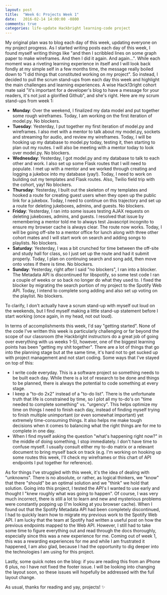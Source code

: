 ```yaml
---
layout: post
title:  "Week 6: Projects Week 1"
date:   2016-02-14 14:00:00 -0800
comments: true
categories: life-update Hackbright learning-code project
---
```

<!--Introduction-->
My original plan was to blog each day of this week, updating everyone on my project progress. As I started writing posts each day of this week, I found myself writing things like "and then I scribbled lines on some graph paper to make wireframes. And then I did it again. And again...". While each moment was a riveting learning experience in itself and I will look back fondly at my simple self in a few months time, the message really boiled down to "I did things that constituted working on my project". So instead, I decided to pull the scrum stand-ups from each day this week and highlight the main challenges and learning experiences. A wise Hack13right cohort mate said "it's important for a developer's blog to have a message for your readers, it's not just a glorified Github", and she's right. Here are my scrum stand-ups from week 1:

- **Monday**: Over the weekend, I finalized my data model and put together some rough wireframes. Today, I am working on the first iteration of model.py. No blockers.
- **Tuesday**: Yesterday, I put together my first iteration of model.py and wireframes. I also met with a mentor to talk about my model.py, sockets and streaming for audio, and review my wireframes. Today, I will be hooking up my database to model.py today, testing it, then starting to plan out my routes. I will also be meeting with a mentor today to look over model.py. No blockers.
- **Wednesday**: Yesterday, I got model.py and my database to talk to each other and work. I also set up some Flask routes that I will need to populate. I met up with a mentor and we worked through creating and logging a jukebox into my database (yay!). Today, I need to work on building out my templates and Flask routes. Also, Twilio field trip with the cohort, yay! No blockers.
- **Thursday**: Yesterday, I built out the skeleton of my templates and hooked a route for creating guest users when they open up the public link for a jukebox. Today, I need to continue on this trajectory and set up a route for deleting jukeboxes, admins, and guests. No blockers.
- **Friday**: Yesterday, I ran into some issues testing AJAX requests on deleting jukeboxes, admins, and guests. I resolved that issue by remembering a mentor told me to always test Javascript incognito to ensure my browser cache is always clear. The route now works. Today, I will be going off-site to a mentor office for lunch along with three other cohort mates and I will start work on search and adding songs to playlists. No blockers.
- **Saturday**: Yesterday, I was a bit crunched for time between the off-site and study hall for class, so I just set up the route and had it submit properly. Today, I plan on continuing search and song add, then move onto votes if there is time. No blockers.
- **Sunday**: Yesterday, right after I said "no blockers", I ran into a blocker. The Metadata API is discontinued for libspotify, so some test code I ran a couple of weeks or so back no longer do what they used to. I fixed the blocker by migrating the search portion of my project to the Spotify Web API. Today, I intend to complete song adding and also set up voting on the playlist. No blockers.

To clarify, I don't actually have a scrum stand-up with myself out loud on the weekends, but I find myself making a little stand-up statement before I start working (once again, in my head, not out loud).

<!--Accomplishments-->
In terms of accomplishments this week, I'd say "getting started". None of the code I've written this week is particularly challenging or far beyond the scope of our classroom (the Hackbright instructors do a great job of going over everything with us weeks 1-5), however, one of the biggest learning points has been "getting my shit together". There are a lot of things that go into the planning stage but at the same time, it's hard not to get sucked up with project management and not start coding. Some ways that I've stayed on top of this:

- I write code everyday. This is a software project so something needs to be built each day. While there is a lot of research to be done and things to be planned, there is always the potential to code something at every stage.
- I keep a "to-do 2x2" instead of a "to-do list". There is the unfortunate truth that life is constrained by time, so I plot all my to-do's on "time needed to complete something" vs. "urgency". This helps optimize my time on things I need to finish each day, instead of finding myself trying to finish multiple unimportant (or even somewhat important) yet extremely time-consuming things. It also helps me make tough decisions when it comes to balancing what the right things are for me to complete in one day.
- When I find myself asking the question "what's happening right now?" in the middle of doing something, I stop immediately. I don't have time to confuse myself. I usually consult either my to-do matrix or a relevant document to bring myself back on track (e.g. I'm working on hooking up some routes this week, I'll check my wireframes or this chart of API endpoints I put together for reference).

<!--Things I struggled with-->
As for things I've struggled with this week, it's the idea of dealing with "unknowns". There is no absolute, or rather, as logical thinkers, we "know" that there "should" be an optimal solution and we "think" we hold that solution. Going into this project, I tested the API's I wanted to use early and thought I "knew roughly what was going to happen". Of course, I was very much incorrect, there is still a lot to learn and new and mysterious problems were constantly popping up (I'm looking at you browser cache). When I found out that the Spotify Metadata API had been completely discontinued, I had to quickly learn how to migrate my previous work to the Spotify Web API. I am lucky that the team at Spotify had written a useful post on how the previous endpoints mapped to the Web API. However, I still had to take some time to figure everything out and read through the docs thoroughly, especially since this was a new experience for me. Coming out of week 1, this was a rewarding experiences for me and while I am frustrated it happened, I am also glad, because I had the opportunity to dig deeper into the technologies I am using for this project.

<!--Closing remarks-->
Lastly, some quick notes on the blog: if you are reading this from an iPhone 6 plus, no I have not fixed the footer issue. I will be looking into changing the layout soon, so these issues will hopefully be addressed with the full layout change.

As usual, thanks for reading and yay, projects! &#10024;



